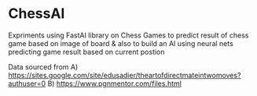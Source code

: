 # ChessAI

Expriments using FastAI library on Chess Games to predict result of chess game based on image of board & also to build an AI using neural nets predicting game result based on current postion


Data sourced from 
A) https://sites.google.com/site/edusadier/theartofdirectmateintwomoves?authuser=0
B) https://www.pgnmentor.com/files.html
